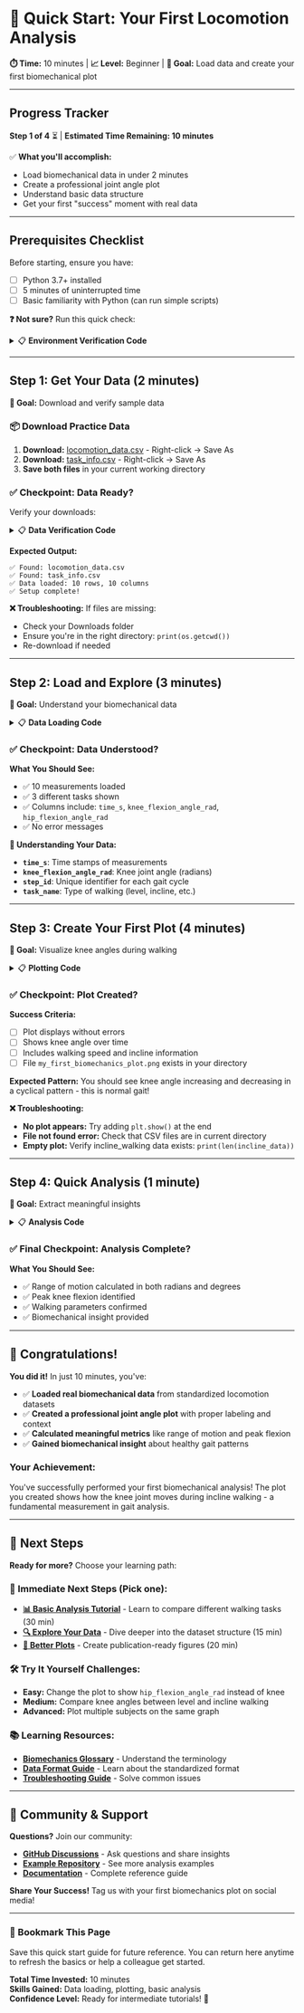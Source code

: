 # 🚀 Quick Start: Your First Locomotion Analysis

**⏱️ Time:** 10 minutes | **📈 Level:** Beginner | **🎯 Goal:** Load data and create your first biomechanical plot

---

## **Progress Tracker**
**Step 1 of 4** ⏳ | **Estimated Time Remaining: 10 minutes**

✅ **What you'll accomplish:**
- Load biomechanical data in under 2 minutes
- Create a professional joint angle plot
- Understand basic data structure
- Get your first "success" moment with real data

---

## **Prerequisites Checklist**
Before starting, ensure you have:
- [ ] Python 3.7+ installed
- [ ] 5 minutes of uninterrupted time
- [ ] Basic familiarity with Python (can run simple scripts)

**❓ Not sure?** Run this quick check:
<details>
<summary>📋 <strong>Environment Verification Code</strong></summary>

```python
import sys
print(f"✅ Python version: {sys.version}")
print("✅ Ready to start!")
```

**Expected Output:** `Python version: 3.x.x` (where x.x is 7 or higher)
</details>

---

## **Step 1: Get Your Data** (2 minutes)
**🎯 Goal:** Download and verify sample data

### 📦 **Download Practice Data**
1. **Download:** [locomotion_data.csv](test_files/locomotion_data.csv) - Right-click → Save As
2. **Download:** [task_info.csv](test_files/task_info.csv) - Right-click → Save As
3. **Save both files** in your current working directory

### ✅ **Checkpoint: Data Ready?**
Verify your downloads:

<details>
<summary>📋 <strong>Data Verification Code</strong></summary>

```python
import os
import pandas as pd

# Check if files exist
files_needed = ['locomotion_data.csv', 'task_info.csv']
for file in files_needed:
    if os.path.exists(file):
        print(f"✅ Found: {file}")
    else:
        print(f"❌ Missing: {file}")
        
# Quick data peek
if all(os.path.exists(f) for f in files_needed):
    data = pd.read_csv('locomotion_data.csv')
    print(f"✅ Data loaded: {len(data)} rows, {len(data.columns)} columns")
    print("✅ Setup complete!")
```
</details>

**Expected Output:**
```
✅ Found: locomotion_data.csv
✅ Found: task_info.csv
✅ Data loaded: 10 rows, 10 columns
✅ Setup complete!
```

**❌ Troubleshooting:** If files are missing:
- Check your Downloads folder
- Ensure you're in the right directory: `print(os.getcwd())`
- Re-download if needed

---

## **Step 2: Load and Explore** (3 minutes)
**🎯 Goal:** Understand your biomechanical data

<details>
<summary>📋 <strong>Data Loading Code</strong></summary>

```python
import pandas as pd
import numpy as np
import matplotlib.pyplot as plt

# Load the data
locomotion_data = pd.read_csv('locomotion_data.csv')
task_info = pd.read_csv('task_info.csv')

print("🔍 Data Overview:")
print(f"Locomotion data: {len(locomotion_data)} measurements")
print(f"Task info: {len(task_info)} different tasks")

# Preview the data
print("\n📊 First few rows:")
print(locomotion_data.head(3))

print("\n🏃 Available tasks:")
print(task_info[['task_name', 'walking_speed_m_s', 'ground_inclination_deg']])
```
</details>

### ✅ **Checkpoint: Data Understood?**
**What You Should See:**
- ✅ 10 measurements loaded
- ✅ 3 different tasks shown
- ✅ Columns include: `time_s`, `knee_flexion_angle_rad`, `hip_flexion_angle_rad`
- ✅ No error messages

**🤔 Understanding Your Data:**
- **`time_s`**: Time stamps of measurements
- **`knee_flexion_angle_rad`**: Knee joint angle (radians)
- **`step_id`**: Unique identifier for each gait cycle
- **`task_name`**: Type of walking (level, incline, etc.)

---

## **Step 3: Create Your First Plot** (4 minutes)
**🎯 Goal:** Visualize knee angles during walking

<details>
<summary>📋 <strong>Plotting Code</strong></summary>

```python
# Combine data to get task information
combined_data = pd.merge(locomotion_data, task_info, 
                        on=['step_id', 'task_id', 'subject_id'], 
                        how='inner')

# Focus on incline walking
incline_data = combined_data[combined_data['task_name'] == 'incline_walking']

# Create your first biomechanical plot
plt.figure(figsize=(10, 6))
plt.plot(incline_data['time_s'], 
         incline_data['knee_flexion_angle_rad'], 
         'b-o', linewidth=2, markersize=6)

plt.xlabel('Time (seconds)', fontsize=12)
plt.ylabel('Knee Flexion Angle (radians)', fontsize=12)
plt.title('Knee Angle During Incline Walking', fontsize=14, fontweight='bold')
plt.grid(True, alpha=0.3)

# Add context
plt.text(0.02, max(incline_data['knee_flexion_angle_rad']) * 0.9, 
         f'Speed: {incline_data["walking_speed_m_s"].iloc[0]} m/s\n'
         f'Incline: {incline_data["ground_inclination_deg"].iloc[0]}°', 
         bbox=dict(boxstyle="round,pad=0.3", facecolor="lightblue", alpha=0.7))

plt.tight_layout()
plt.savefig('my_first_biomechanics_plot.png', dpi=300, bbox_inches='tight')
plt.show()

print("🎉 Success! Your plot has been saved as 'my_first_biomechanics_plot.png'")
```
</details>

### ✅ **Checkpoint: Plot Created?**
**Success Criteria:**
- [ ] Plot displays without errors
- [ ] Shows knee angle over time
- [ ] Includes walking speed and incline information
- [ ] File `my_first_biomechanics_plot.png` exists in your directory

**Expected Pattern:** You should see knee angle increasing and decreasing in a cyclical pattern - this is normal gait!

**❌ Troubleshooting:**
- **No plot appears:** Try adding `plt.show()` at the end
- **File not found error:** Check that CSV files are in current directory
- **Empty plot:** Verify incline_walking data exists: `print(len(incline_data))`

---

## **Step 4: Quick Analysis** (1 minute)
**🎯 Goal:** Extract meaningful insights

<details>
<summary>📋 <strong>Analysis Code</strong></summary>

```python
# Quick biomechanical insights
print("📈 Quick Analysis Results:")
print("-" * 40)

# Range of motion
knee_angles = incline_data['knee_flexion_angle_rad']
rom = knee_angles.max() - knee_angles.min()
print(f"Knee Range of Motion: {rom:.3f} radians ({np.degrees(rom):.1f}°)")

# Peak angle
peak_angle = knee_angles.max()
print(f"Peak Knee Flexion: {peak_angle:.3f} radians ({np.degrees(peak_angle):.1f}°)")

# Walking characteristics
speed = incline_data['walking_speed_m_s'].iloc[0]
incline = incline_data['ground_inclination_deg'].iloc[0]
print(f"Walking Speed: {speed} m/s")
print(f"Ground Incline: {incline}°")

print("\n🧠 Biomechanical Insight:")
print(f"This person flexed their knee {np.degrees(rom):.1f}° during incline walking.")
print("This is typical for healthy gait patterns!")
```
</details>

### ✅ **Final Checkpoint: Analysis Complete?**
**What You Should See:**
- ✅ Range of motion calculated in both radians and degrees
- ✅ Peak knee flexion identified
- ✅ Walking parameters confirmed
- ✅ Biomechanical insight provided

---

## **🎉 Congratulations!**
**You did it!** In just 10 minutes, you've:

- ✅ **Loaded real biomechanical data** from standardized locomotion datasets
- ✅ **Created a professional joint angle plot** with proper labeling and context
- ✅ **Calculated meaningful metrics** like range of motion and peak flexion
- ✅ **Gained biomechanical insight** about healthy gait patterns

### **Your Achievement:**
You've successfully performed your first biomechanical analysis! The plot you created shows how the knee joint moves during incline walking - a fundamental measurement in gait analysis.

---

## **🚀 Next Steps**

**Ready for more?** Choose your learning path:

### **🎯 Immediate Next Steps** (Pick one):
- **[📊 Basic Analysis Tutorial](basic_analysis_interactive.md)** - Learn to compare different walking tasks (30 min)
- **[🔍 Explore Your Data](data_exploration_interactive.md)** - Dive deeper into the dataset structure (15 min)
- **[🎨 Better Plots](visualization_interactive.md)** - Create publication-ready figures (20 min)

### **🛠️ Try It Yourself Challenges:**
- **Easy:** Change the plot to show `hip_flexion_angle_rad` instead of knee
- **Medium:** Compare knee angles between level and incline walking
- **Advanced:** Plot multiple subjects on the same graph

### **📚 Learning Resources:**
- **[Biomechanics Glossary](../reference/biomechanics_glossary.md)** - Understand the terminology
- **[Data Format Guide](../reference/data_formats.md)** - Learn about the standardized format
- **[Troubleshooting Guide](troubleshooting_interactive.md)** - Solve common issues

---

## **🤝 Community & Support**

**Questions?** Join our community:
- **[GitHub Discussions](https://github.com/your-repo/discussions)** - Ask questions and share insights
- **[Example Repository](https://github.com/your-repo/examples)** - See more analysis examples
- **[Documentation](../reference/api_reference.md)** - Complete reference guide

**Share Your Success!** Tag us with your first biomechanics plot on social media!

---

### **🔖 Bookmark This Page**
Save this quick start guide for future reference. You can return here anytime to refresh the basics or help a colleague get started.

**Total Time Invested:** 10 minutes  
**Skills Gained:** Data loading, plotting, basic analysis  
**Confidence Level:** Ready for intermediate tutorials! 🚀